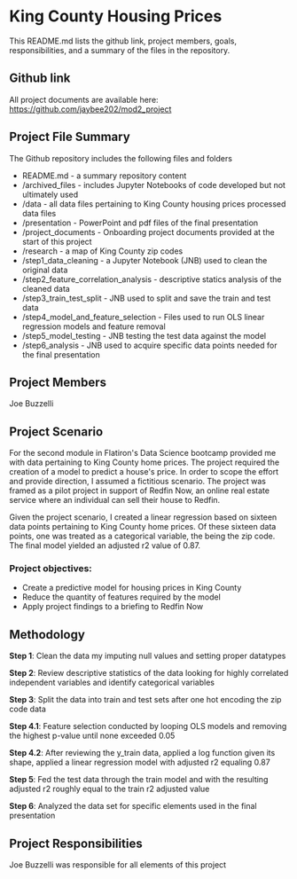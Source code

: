 # King County Housing Prices
This README.md lists the github link, project members, goals, responsibilities, and a summary of the files in the repository.


## Github link
All project documents are available here:
https://github.com/jaybee202/mod2_project


## Project File Summary
The Github repository includes the following files and folders

- README.md - a summary repository content
- /archived_files - includes Jupyter Notebooks of code developed but not ultimately used
- /data - all data files pertaining to King County housing prices processed data files
- /presentation - PowerPoint and pdf files of the final presentation
- /project_documents - Onboarding project documents provided at the start of this project
- /research - a map of King County zip codes
- /step1_data_cleaning - a Jupyter Notebook (JNB) used to clean the original data
- /step2_feature_correlation_analysis - descriptive statics analysis of the cleaned data
- /step3_train_test_split - JNB used to split and save the train and test data
- /step4_model_and_feature_selection - Files used to run OLS linear regression models and feature removal
- /step5_model_testing - JNB testing the test data against the model
- /step6_analysis - JNB used to acquire specific data points needed for the final presentation


## Project Members
Joe Buzzelli


## Project Scenario
For the second module in Flatiron's Data Science bootcamp provided me with data pertaining to King County home prices.  The project required the creation of a model to predict a house's price.  In order to scope the effort and provide direction, I assumed a fictitious scenario.  The project was framed as a pilot project in support of Redfin Now, an online real estate service where an individual can sell their house to Redfin.

Given the project scenario, I created a linear regression based on sixteen data points pertaining to King County home prices.  Of these sixteen data points, one was treated as a categorical variable, the being the zip code.  The final model yielded an adjusted r2 value of 0.87.

### Project objectives:
- Create a predictive model for housing prices in King County
- Reduce the quantity of features required by the model
- Apply project findings to a briefing to Redfin Now


## Methodology
__Step 1__: Clean the data my imputing null values and setting proper datatypes

__Step 2__: Review descriptive statistics of the data looking for highly correlated independent variables and identify categorical variables

__Step 3__: Split the data into train and test sets after one hot encoding the zip code data

__Step 4.1__: Feature selection conducted by looping OLS models and removing the highest p-value until none exceeded 0.05

__Step 4.2__: After reviewing the y_train data, applied a log function given its shape, applied a linear regression model with adjusted r2 equaling 0.87

__Step 5__: Fed the test data through the train model and with the resulting adjusted r2 roughly equal to the train r2 adjusted value

__Step 6__: Analyzed the data set for specific elements used in the final presentation 


## Project Responsibilities
Joe Buzzelli was responsible for all elements of this project
